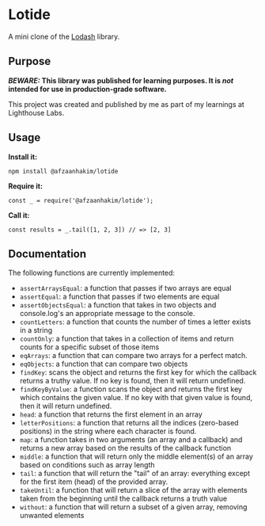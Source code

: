 # Lotide

A mini clone of the [Lodash](https://lodash.com) library.

## Purpose

**_BEWARE:_ This library was published for learning purposes. It is _not_ intended for use in production-grade software.**

This project was created and published by me as part of my learnings at Lighthouse Labs. 

## Usage

**Install it:**

`npm install @afzaanhakim/lotide`

**Require it:**

`const _ = require('@afzaanhakim/lotide');`

**Call it:**

`const results = _.tail([1, 2, 3]) // => [2, 3]`

## Documentation

The following functions are currently implemented:

* `assertArraysEqual`: a function that passes if two arrays are equal
* `assertEqual`: a function that passes if two elements are equal
* `assertObjectsEqual`: a function that takes in two objects and console.log's an appropriate message to the console.
* `countLetters`: a function that counts the number of times a letter exists in a string
* `countOnly`: a function that takes in a collection of items and return counts for a specific subset of those items
* `eqArrays`: a function that can compare two arrays for a perfect match.
* `eqObjects`: a function that can compare two objects
* `findKey`: scans the object and returns the first key for which the callback returns a truthy value. If no key is found, then it will return undefined.
* `findKeyByValue`: a function scans the object and returns the first key which contains the given value. If no key with that given value is found, then it will return undefined.
* `head`: a function that returns the first element in an array
* `letterPositions`: a function that returns  all the indices (zero-based positions) in the string where each character is found.
* `map`: a function takes in two arguments (an array and a callback) and returns a new array based on the results of the callback function
* `middle`: a function that will return only the middle element(s) of an array based on conditions such as array length
* `tail`: a function that will return the "tail" of an array: everything except for the first item (head) of the provided array.
* `takeUntil`: a function that will return a slice of the array with elements taken from the beginning until the callback returns a truth value
* `without`: a function that will return a subset of a given array, removing unwanted elements






